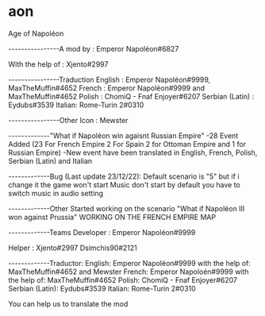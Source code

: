 # aon
Age of Napoléon

----------------A mod by :
Emperor Napoléon#6827

With the help of : Xjento#2997

----------------Traduction
English : Emperor Napoléon#9999, MaxTheMuffin#4652
French : Emperor Napoléon#9999 and MaxTheMuffin#4652
Polish : ChomiQ - Fnaf Enjoyer#6207
Serbian (Latin) : Eydubs#3539
Italian: Rome-Turin 2#0310


----------------Other
Icon : Mewster



-------------"What if Napoléon win agaisnt Russian Empire"
-28 Event Added (23 For French Empire 2 For Spain 2 for Ottoman Empire and 1 for Russian Empire)
-New event have been translated in English, French, Polish, Serbian (Latin) and Italian

-------------Bug (Last update 23/12/22):
Default scenario is "5" but if i change it the game won't start
Music don't start by default you have to switch music in audio setting

-------------Other 
Started working on the scenario "What if Napoléon III won against Prussia"
WORKING ON THE FRENCH EMPIRE MAP

-------------Teams
Developer :
Emperor Napoléon#9999

Helper :
Xjento#2997
Dsimchis90#2121

-------------Traductor:
English: Emperor Napoléon#9999 with the help of: MaxTheMuffin#4652 and Mewster
French: Emperor Napoloén#9999 with the help of: MaxTheMuffin#4652
Polish: ChomiQ - Fnaf Enjoyer#6207
Serbian (Latin): Eydubs#3539
Italian: Rome-Turin 2#0310

You can help us to translate the mod
